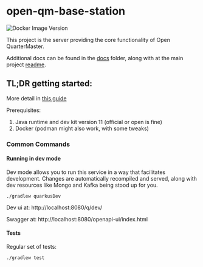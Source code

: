 # open-qm-base-station

![Docker Image Version](https://img.shields.io/docker/v/ebprod/oqm-core-api?label=Docker%20Image)


This project is the server providing the core functionality of Open QuarterMaster.

Additional docs can be found in the [docs](docs/README.md) folder, along with at the main project [readme](../../README.md). 

## TL;DR getting started:

More detail in [this guide](docs/Development%20Getting%20Started.md)

Prerequisites:

 1. Java runtime and dev kit version 11 (official or open is fine)
 2. Docker (podman might also work, with some tweaks)

### Common Commands

#### Running in dev mode

Dev mode allows you to run this service in a way that facilitates development. Changes are automatically recompiled and served, along with dev resources like Mongo and Kafka being stood up for you.

```shell script
./gradlew quarkusDev
```

Dev ui at: http://localhost:8080/q/dev/

Swagger at: http://localhost:8080/openapi-ui/index.html

#### Tests

Regular set of tests:

```shell script
./gradlew test
```

